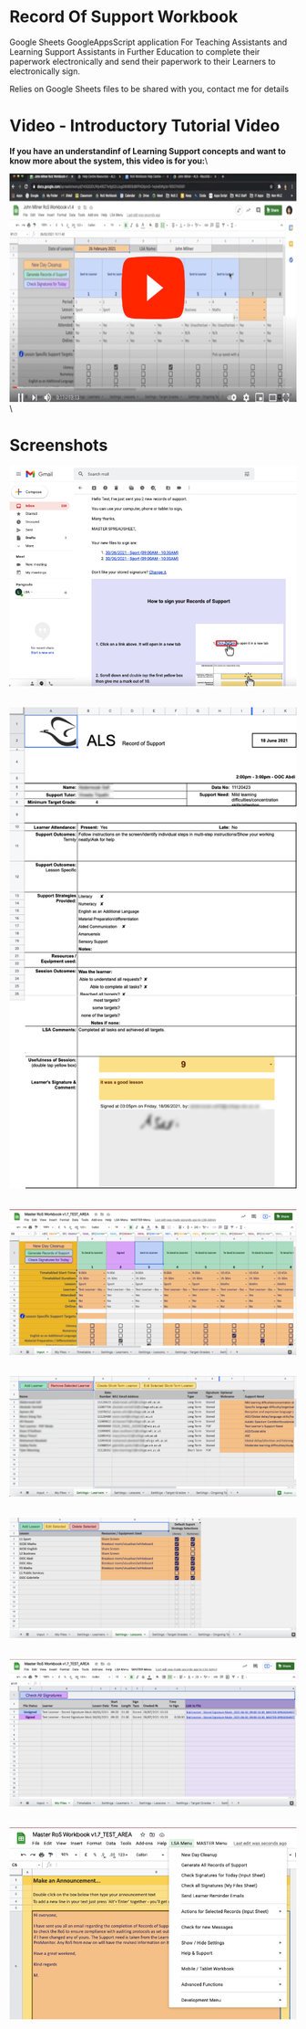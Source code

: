 # Record Of Support Workbook
Google Sheets GoogleAppsScript application For Teaching Assistants and Learning Support Assistants in Further Education to complete their paperwork electronically and send their paperwork to their Learners to electronically sign.

Relies on Google Sheets files to be shared with you, contact me for details

# Video - Introductory Tutorial Video
**If you have an understandinf of Learning Support concepts and want to know more about the system, this video is for you:**\

[<img src="https://github.com/up-n-running/Record-Of-Support-Workbook/blob/main/Screenshots/VideoThumbnail.png" height="400">](https://youtu.be/vnEYWm_vSc8)\

# Screenshots
<img src="https://github.com/up-n-running/Record-Of-Support-Workbook/blob/main/Screenshots/LearnerEmail.png">\
\
\
<img src="https://github.com/up-n-running/Record-Of-Support-Workbook/blob/main/Screenshots/LearnerForm.png">\
\
\
<img src="https://github.com/up-n-running/Record-Of-Support-Workbook/blob/main/Screenshots/Input Tab.png">\
\
\
<img src="https://github.com/up-n-running/Record-Of-Support-Workbook/blob/main/Screenshots/Learners.png">\
\
\
<img src="https://github.com/up-n-running/Record-Of-Support-Workbook/blob/main/Screenshots/Lessons.png">\
\
\
<img src="https://github.com/up-n-running/Record-Of-Support-Workbook/blob/main/Screenshots/MyFiles.png">\
\
\
<img src="https://github.com/up-n-running/Record-Of-Support-Workbook/blob/main/Screenshots/AnnouncementAndMenu.png">
